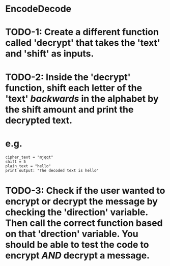 # EncodeDecode
# TODO-1: Create a different function called 'decrypt' that takes the 'text' and 'shift' as inputs.
# TODO-2: Inside the 'decrypt' function, shift each letter of the 'text' *backwards* in the alphabet by the shift amount and print the decrypted text.  
  # e.g. 
    cipher_text = "mjqqt"
    shift = 5
    plain_text = "hello"
    print output: "The decoded text is hello"


# TODO-3: Check if the user wanted to encrypt or decrypt the message by checking the 'direction' variable. Then call the correct function based on that 'drection' variable. You should be able to test the code to encrypt *AND* decrypt a message.
